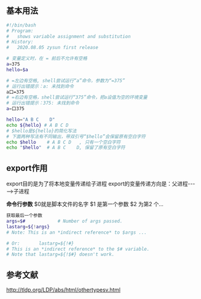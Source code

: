 ## 基本用法

```bash
#!/bin/bash
# Program:
#   shows variable assignment and substitution
# History:
#   2020.08.05 zysun first release

# 变量定义时，在 = 前后不允许有空格
a=375
hello=$a

# =左边有空格, shell尝试运行“a”命令，参数为“=375”
# 运行出错提示：a: 未找到命令
a口=375
# =右边有空格，shell尝试运行“375”命令，把a设值为空的环境变量
# 运行出错提示：375: 未找到命令
a=口375

hello="A B C    D"
echo ${hello} # A B C D
# $hello是${hello}的简化写法
# 下面两种写法有不同输出，带双引号“$hello”会保留原有空白字符
echo $hello    # A B C D   , 只有一个空白字符
echo "$hello"  # A B C    D, 保留了原有空白字符
```

## export作用

export目的是为了将本地变量传递给子进程
export的变量传递方向是：父进程----->子进程

**命令行参数**
$0就是脚本文件的名字
$1 是第一个参数
$2 为第2 个...

```bash
获取最后一个参数
args=$#            # Number of args passed.
lastarg=${!args}
# Note: This is an *indirect reference* to $args ...

# Or:       lastarg=${!#}          
# This is an *indirect reference* to the $# variable.
# Note that lastarg=${!$#} doesn't work.
```

## 参考文献
http://tldp.org/LDP/abs/html/othertypesv.html
